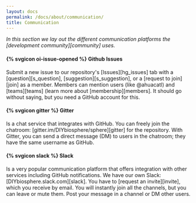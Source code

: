 ```yaml
---
layout: docs
permalink: /docs/about/communication/
title: Communication
---
```


_In this section we lay out the different communication platforms the [development community][community] uses._



#### {% svgicon oi-issue-opened %} Github Issues
Submit a new issue to our repository's [Issues][hg_issues] tab with a [question][s_question], [suggestion][s_suggestion], or a [request to join][join] as a member. Members can mention users (like @ahuacatl) and [teams][teams] (learn more about [membership][members]. It should go without saying, but you need a GitHub account for this.

#### {% svgicon gitter %} Gitter
Is a chat service that integrates with GitHub. You can freely join the chatroom: [gitter.im/DIYbiosphere/sphere][gitter] for the repository. With Gitter, you can send a direct message (DM) to users in the chatroom; they have the same username as GitHub.

#### {% svgicon slack %} Slack
Is a very popular communication platform that offers integration with other services including GitHub notifications. We have our own Slack: [DIYbiosphere.slack.com][slack]. You have to [request an invite][invite], which you receive by email. You will instantly join all the channels, but you can leave or mute them.  Post your message in a channel or DM other users.
